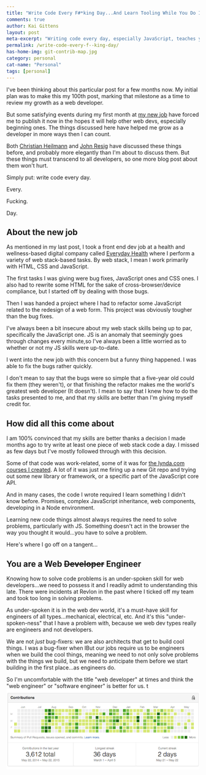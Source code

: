 ```yaml
---
title: "Write Code Every F#*king Day...And Learn Tooling While You Do It!"
comments: true
author: Kai Gittens
layout: post
meta-excerpt: "Writing code every day, especially JavaScript, teaches you to solve problems: the KEY skill-set needed to be a web developer."
permalink: /write-code-every-f--king-day/
has-home-img: git-contrib-map.jpg
category: personal
cat-name: "Personal"
tags: [personal]
---
```

I've been thinking about this particular post for a few months now. My initial plan was to make this my 100th post, marking that milestone as a time to review my growth as a web developer.

But some satisfying events during my first month at [my new job](/revlon/ "Read about kaidez leaving Revlon") have forced me to publish it now in the hopes it will help other web devs, especially beginning ones. The things discussed here have helped me grow as a developer in more ways then I can count.

Both [Christian Heilmann](http://christianheilmann.com/2013/05/10/justcode/ "Read '#JUSTCODE' by Christian Heilmann") and [John Resig](http://ejohn.org/blog/write-code-every-day/ "Read 'Write Code Every Day' by John Resig") have discussed these things before, and probably more elegantly than I'm about to discuss them. But these things must transcend to all developers, so one more blog post about them won't hurt.

Simply put: write code every day.

Every.

Fucking.

Day.

## About the new job
As mentioned in my last post, I took a front end dev job at a health and wellness-based digital company called [Everyday Health](http://www.everydayhealth.com/ "Visit Everyday Health") where I perform a variety of web stack-based tasks. By web stack, I mean I work primarily with HTML, CSS and JavaScript.

The first tasks I was giving were bug fixes, JavaScript ones and CSS ones. I also had to rewrite some HTML for the sake of cross-browser/device compliance, but I started off by dealing with those bugs. 

Then I was handed a project where I had to refactor some JavaScript related to the redesign of a web form. This project was obviously tougher than the bug fixes.

I've always been a bit insecure about my web stack skills being up to par, specifically the JavaScript one. JS is an anomaly that seemingly goes through changes every minute,so I've always been a little worried as to whether or not my JS skills were up-to-date.

I went into the new job with this concern but a funny thing happened. I was able to fix the bugs rather quickly.

I don't mean to say that the bugs were so simple that a five-year old could fix them (they weren't), or that finishing the refactor makes me the world's greatest web developer (It doesn't). I mean to say that I knew how to do the tasks presented to me, and that my skills are better than I'm giving myself credit for.

## How did all this come about

I am 100% convinced that my skills are better thanks a decision I made months ago to try write at least one piece of web stack code a day. I missed as few days but I've mostly followed through with this decision.

Some of that code was work-related, some of it was for [the lynda.com courses I created](/lynda-kaidez/ "Read about the lynda.com courses I created"). A lot of it was just me firing up a new Git repo and trying out some new library or framework, or a specific part of the JavaScript core API.

And in many cases, the code I wrote required I learn something I didn't know before. Promises, complex JavaScript inheritance, web components, developing in a Node environment.

Learning new code things almost always requires the need to solve problems, particularly with JS. Something doesn't act in the browser the way you thought it would...you have to solve a problem.

Here's where I go off on a tangent...

## You are a Web ~~Developer~~ Engineer

Knowing how to solve code problems is an under-spoken skill for web developers...we need to possess it and I readily admit to understanding this late. There were incidents at Revlon in the past where I ticked off my team and took too long in solving problems.

As under-spoken it is in the web dev world, it's a must-have skill for engineers of all types...mechanical, electrical, etc.  And it's this "under-spoken-ness" that I have a problem with, because we web dev types really are engineers and not developers.

We are not _just_ bug-fixers: we are also architects that get to build cool things. I was a bug-fixer when IBut our jobs require us to be engineers when we build the cool things, meaning we need to not only solve problems with the things we build, but we need to anticipate them before we start building in the first place...as engineers do.

So I'm uncomfortable with the title "web developer" at times and think the "web engineer" or "software engineer" is better for us. t
<img src="/img/git-contrib-map.jpg" class="imgBorderMaxWidth" alt="kaidez GitHub Contribution Map" />